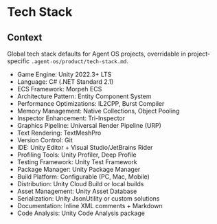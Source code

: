 # Tech Stack

## Context

Global tech stack defaults for Agent OS projects, overridable in project-specific `.agent-os/product/tech-stack.md`.

- Game Engine: Unity 2022.3+ LTS
- Language: C# (.NET Standard 2.1)
- ECS Framework: Morpeh ECS
- Architecture Pattern: Entity Component System
- Performance Optimizations: IL2CPP, Burst Compiler
- Memory Management: Native Collections, Object Pooling
- Inspector Enhancement: Tri-Inspector
- Graphics Pipeline: Universal Render Pipeline (URP)
- Text Rendering: TextMeshPro
- Version Control: Git
- IDE: Unity Editor + Visual Studio/JetBrains Rider
- Profiling Tools: Unity Profiler, Deep Profile
- Testing Framework: Unity Test Framework
- Package Manager: Unity Package Manager
- Build Platform: Configurable (PC, Mac, Mobile)
- Distribution: Unity Cloud Build or local builds
- Asset Management: Unity Asset Database
- Serialization: Unity JsonUtility or custom solutions
- Documentation: Inline XML comments + Markdown
- Code Analysis: Unity Code Analysis package
